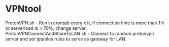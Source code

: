 # VPNtool
  
ProtonVPN.sh - Run in crontab every x h, if connection time is more than 1 h or serverload is > 70%, change server.  
ProtonVPNConnectAndShareToLAN.sh - Connect to random protonvpn server and set iptables rules to serve as gateway for LAN.
